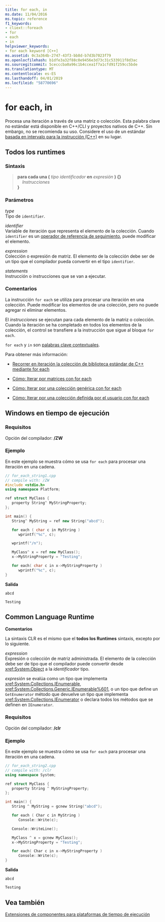 ```yaml
---
title: for each, in
ms.date: 11/04/2016
ms.topic: reference
f1_keywords:
- cliext::foreach
- for
- each
- in
helpviewer_keywords:
- for each keyword [C++]
ms.assetid: 0c3a364b-2747-43f3-bb8d-b7d3b7023f79
ms.openlocfilehash: b1dfe3a32f88c0e9456e3d73c31c533911f8d3ac
ms.sourcegitcommit: 5cecccba0a96c1b4ccea1f7a1cfd91f259cc5bde
ms.translationtype: MT
ms.contentlocale: es-ES
ms.lasthandoff: 04/01/2019
ms.locfileid: "58770696"
---
```

# <a name="for-each-in"></a>for each, in

Procesa una iteración a través de una matriz o colección. Esta palabra clave no estándar está disponible en C++/CLI y proyectos nativos de C++. Sin embargo, no se recomienda su uso. Considere el uso de un estándar [basada en intervalo para la instrucción (C++)](../cpp/range-based-for-statement-cpp.md) en su lugar.

## <a name="all-runtimes"></a>Todos los runtimes

### <a name="syntax"></a>Sintaxis

> **para cada una (** *tipo* *identificador* **en** *expresión* **) {}**<br/>
> &nbsp;&nbsp;&nbsp;&nbsp;*Instrucciones*<br/>
> **}**

### <a name="parameters"></a>Parámetros

*type*<br/>
Tipo de `identifier`.

*identifier*<br/>
Variable de iteración que representa el elemento de la colección.  Cuando `identifier` es un [operador de referencia de seguimiento](../extensions/tracking-reference-operator-cpp-component-extensions.md), puede modificar el elemento.

*expression*<br/>
Colección o expresión de matriz. El elemento de la colección debe ser de un tipo que el compilador pueda convertir en el tipo `identifier`.

*statements*<br/>
Instrucción o instrucciones que se van a ejecutar.

### <a name="remarks"></a>Comentarios

La instrucción `for each` se utiliza para procesar una iteración en una colección. Puede modificar los elementos de una colección, pero no puede agregar ni eliminar elementos.

El *instrucciones* se ejecutan para cada elemento de la matriz o colección. Cuando la iteración se ha completado en todos los elementos de la colección, el control se transfiere a la instrucción que sigue al bloque `for each`.

`for each` y `in` son [palabras clave contextuales](../extensions/context-sensitive-keywords-cpp-component-extensions.md).

Para obtener más información:

- [Recorrer en iteración la colección de biblioteca estándar de C++ mediante for each](../dotnet/iterating-over-stl-collection-by-using-for-each.md)

- [Cómo: Iterar por matrices con for each](../dotnet/how-to-iterate-over-arrays-with-for-each.md)

- [Cómo: Iterar por una colección genérica con for each](../dotnet/how-to-iterate-over-a-generic-collection-with-for-each.md)

- [Cómo: Iterar por una colección definida por el usuario con for each](../dotnet/how-to-iterate-over-a-user-defined-collection-with-for-each.md)

## <a name="windows-runtime"></a>Windows en tiempo de ejecución

### <a name="requirements"></a>Requisitos

Opción del compilador: **/ZW**

### <a name="example"></a>Ejemplo

En este ejemplo se muestra cómo se usa `for each` para procesar una iteración en una cadena.

```cpp
// for_each_string1.cpp
// compile with: /ZW
#include <stdio.h>
using namespace Platform;

ref struct MyClass {
   property String^ MyStringProperty;
};

int main() {
   String^ MyString = ref new String("abcd");

   for each ( char c in MyString )
      wprintf("%c", c);

   wprintf("/n");

   MyClass^ x = ref new MyClass();
   x->MyStringProperty = "Testing";

   for each( char c in x->MyStringProperty )
      wprintf("%c", c);
}
```

**Salida**

```Output
abcd

Testing
```

## <a name="common-language-runtime"></a>Common Language Runtime

**Comentarios**

La sintaxis CLR es el mismo que el **todos los Runtimes** sintaxis, excepto por lo siguiente.

*expression*<br/>
Expresión o colección de matriz administrada. El elemento de la colección debe ser de tipo que el compilador puede convertir desde <xref:System.Object> a la *identificador* tipo.

*expresión* se evalúa como un tipo que implementa <xref:System.Collections.IEnumerable>, <xref:System.Collections.Generic.IEnumerable%601>, o un tipo que define un `GetEnumerator` método que devuelve un tipo que implementa <xref:System.Collections.IEnumerator> o declara todos los métodos que se definen en `IEnumerator`.

### <a name="requirements"></a>Requisitos

Opción del compilador: **/clr**

### <a name="example"></a>Ejemplo

En este ejemplo se muestra cómo se usa `for each` para procesar una iteración en una cadena.

```cpp
// for_each_string2.cpp
// compile with: /clr
using namespace System;

ref struct MyClass {
   property String ^ MyStringProperty;
};

int main() {
   String ^ MyString = gcnew String("abcd");

   for each ( Char c in MyString )
      Console::Write(c);

   Console::WriteLine();

   MyClass ^ x = gcnew MyClass();
   x->MyStringProperty = "Testing";

   for each( Char c in x->MyStringProperty )
      Console::Write(c);
}
```

**Salida**

```Output
abcd

Testing
```

## <a name="see-also"></a>Vea también

[Extensiones de componentes para plataformas de tiempo de ejecución](../extensions/component-extensions-for-runtime-platforms.md)
